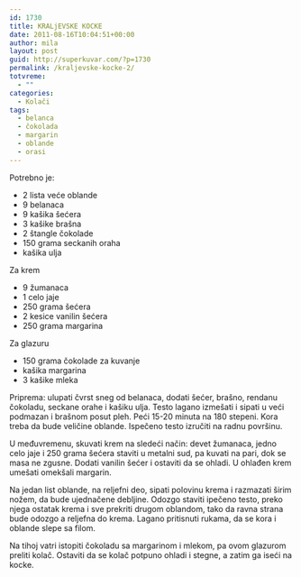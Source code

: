 ```yaml
---
id: 1730
title: KRALjEVSKE KOCKE
date: 2011-08-16T10:04:51+00:00
author: mila
layout: post
guid: http://superkuvar.com/?p=1730
permalink: /kraljevske-kocke-2/
totvreme:
  - ""
categories:
  - Kolači
tags:
  - belanca
  - čokolada
  - margarin
  - oblande
  - orasi
---
```

Potrebno je:

  * 2 lista veće oblande
  * 9 belanaca
  * 9 kašika šećera
  * 3 kašike brašna
  * 2 štangle čokolade
  * 150 grama seckanih oraha
  * kašika ulja

Za krem

  * 9 žumanaca
  * 1 celo jaje
  * 250 grama šećera
  * 2 kesice vanilin šećera
  * 250 grama margarina

Za glazuru

  * 150 grama čokolade za kuvanje
  * kašika margarina
  * 3 kašike mleka

Priprema: ulupati čvrst sneg od belanaca, dodati šećer, brašno, rendanu čokoladu, seckane orahe i kašiku ulja. Testo lagano izmešati i sipati u veći podmazan i brašnom posut pleh. Peći 15-20 minuta na 180 stepeni. Kora treba da bude veličine oblande. Ispečeno testo izručiti na radnu površinu.

U međuvremenu, skuvati krem na sledeći način: devet žumanaca, jedno celo jaje i 250 grama šećera staviti u metalni sud, pa kuvati na pari, dok se masa ne zgusne. Dodati vanilin šećer i ostaviti da se ohladi. U ohlađen krem umešati omekšali margarin.

Na jedan list oblande, na reljefni deo, sipati polovinu krema i razmazati širim nožem, da bude ujednačene debljine. Odozgo staviti ipečeno testo, preko njega ostatak krema i sve prekriti drugom oblandom, tako da ravna strana bude odozgo a reljefna do krema. Lagano pritisnuti rukama, da se kora i oblande slepe sa filom.

Na tihoj vatri istopiti čokoladu sa margarinom i mlekom, pa ovom glazurom preliti kolač. Ostaviti da se kolač potpuno ohladi i stegne, a zatim ga iseći na kocke.